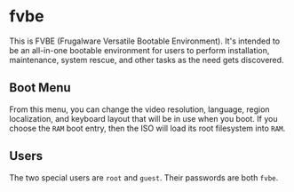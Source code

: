 # fvbe
This is FVBE (Frugalware Versatile Bootable Environment).
It's intended to be an all-in-one bootable environment
for users to perform installation, maintenance, system
rescue, and other tasks as the need gets discovered.

## Boot Menu
From this menu, you can change the video resolution, language, region localization,
and keyboard layout that will be in use when you boot. If you choose the `RAM` boot
entry, then the ISO will load its root filesystem into `RAM`.

## Users
The two special users are `root` and `guest`. Their passwords are both `fvbe`.
